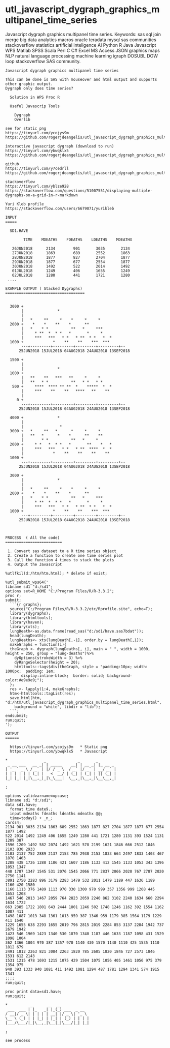 # utl_javascript_dygraph_graphics_multipanel_time_series
Javascript dygraph graphics multipanel time series.  Keywords: sas sql join merge big data analytics macros oracle teradata mysql sas communities stackoverflow statistics artificial inteligence AI Python R Java Javascript WPS Matlab SPSS Scala Perl C C# Excel MS Access JSON graphics maps NLP natural language processing machine learning igraph DOSUBL DOW loop stackoverflow SAS community.

    Javascript dygraph graphics multipanel time series

    This can be done is SAS with mouseover and html output and supports other graphic output.
    Dygraph only does time series?

      Solution in WPS Proc R

      Useful Javascrip Tools

        Dygraph
        Overlib

    see for static png
    https://tinyurl.com/ycojys9m
    https://github.com/rogerjdeangelis/utl_javascript_dygraph_graphics_multipanel_time_series/blob/master/utl_javascript_dygraph_graphics_multipanel_time_series.png

    interactive javascript dygraph (download to run)
    https://tinyurl.com/ybwqklx5
    https://github.com/rogerjdeangelis/utl_javascript_dygraph_graphics_multipanel_time_series/blob/master/utl_javascript_dygraph_graphics_multipanel_time_series.html

    github
    https://tinyurl.com/y7cedrll
    https://github.com/rogerjdeangelis/utl_javascript_dygraph_graphics_multipanel_time_series

    stackoverflow
    https://tinyurl.com/yblze928
    https://stackoverflow.com/questions/51007551/displaying-multiple-dygraphs-on-a-grid-in-r-markdown

    Yuri Kleb profile
    https://stackoverflow.com/users/6679071/yurikleb

    INPUT
    =====

      SD1.HAVE

            TIME    MDEATHS    FDEATHS    LDEATHS    MDEATHX

       26JUN2018      2134        901       3035       2134
       27JUN2018      1863        689       2552       1863
       28JUN2018      1877        827       2704       1877
       29JUN2018      1877        677       2554       1877
       30JUN2018      1492        522       2014       1492
       01JUL2018      1249        406       1655       1249
       02JUL2018      1280        441       1721       1280
     ....

    EXAMPLE OUTPUT ( Stacked Dygraphs)
    ===================================


      3000 +
           |               *
           |
           |   *     **     *    *     *     *
      2000 +    *    *    **    *      **
           |   *    * *          **   *     ***
           |     * **  *  * *   *       *     *
           |     ***   ***   * *   * **  * *   *  *
      1000 +             *    **    **    ***  ***
           ---+---------+---------+---------+---------+--
          25JUN2018 15JUL2018 04AUG2018 24AUG2018 13SEP2018

      1500 +
           |
           |               *
      1000 +
           |   **    **   ***   **     *     *
           |   **   * *          **   * *   * *
       500 +     ****  **** ** **  *    *****  *  *
           |     ***    **    **   ****   **    **
           |
         0 +
           ---+---------+---------+---------+---------+--
          25JUN2018 15JUL2018 04AUG2018 24AUG2018 13SEP2018

      4000 +               *
           |
           |                *
      3000 +   *     **   *      *     *     *
           |   **   *      *    *      **    **
           |        * *          **   *     *
      2000 +     * *   *  * *   *       **    *   *
           |     ***   ***   * *   * **  ****  *  *
           |             *    **    **    **    **
      1000 +
           ---+---------+---------+---------+---------+--
          25JUN2018 15JUL2018 04AUG2018 24AUG2018 13SEP2018

      3000 +
           |               *
           |
           |   *     **     *    *     *     *
      2000 +    *    *    **    *      **
           |   *    * *          **   *     ***
           |     * **  *  * *   *       *     *
           |     ***   ***   * *   * **  * *   *  *
      1000 +             *    **    **    ***  ***
           ---+---------+---------+---------+---------+--
          25JUN2018 15JUL2018 04AUG2018 24AUG2018 13SEP2018



    PROCESS  ( All the code)
    =========================

     1. Convert sas dataset to a R time series object
     2. Create a function to create one time series plot
     3. Call the function 4 times to stack the plots
     4. Output the Javascript

    %utlfkil(d:/htm/htm.html); * delete if exist;

    %utl_submit_wps64('
    libname sd1 "d:/sd1";
    options set=R_HOME "C:/Program Files/R/R-3.3.2";
    proc r;
    submit;
      ```{r graphs};
      source("C:/Program Files/R/R-3.3.2/etc/Rprofile.site", echo=T);
      library(dygraphs);
      library(htmltools);
      library(haven);
      library(xts);
      lungDeath<-as.data.frame(read_sas("d:/sd1/have.sas7bdat"));
      head(lungDeath);
      lungDeaths<- xts(lungDeath[,-1], order.by = lungDeath[,1]);
      makeGraphs = function(i){
      theGraph <- dygraph(lungDeaths[, i], main = " ", width = 1000, height = 250, group = "lung-deaths")%>%
        dyOptions(strokeWidth = 3) %>%
        dyRangeSelector(height = 20);
        htmltools::tags$div(theGraph, style = "padding:10px; width: 1000px;  padding: 1em;
           display:inline-block;  border: solid; background-color:#e9e9e9;");
      };
      res <- lapply(1:4, makeGraphs);
      htm<-htmltools::tagList(res);
      save_html(htm, "d:/htm/utl_javascript_dygraph_graphics_multipanel_time_series.html",
        background = "white", libdir = "lib");
      ```;
    endsubmit;
    run;quit;
    ');

    OUTPUT
    ======

      https://tinyurl.com/ycojys9m   * Static png
      https://tinyurl.com/ybwqklx5   * Javascript

    *                _              _       _
     _ __ ___   __ _| | _____    __| | __ _| |_ __ _
    | '_ ` _ \ / _` | |/ / _ \  / _` |/ _` | __/ _` |
    | | | | | | (_| |   <  __/ | (_| | (_| | || (_| |
    |_| |_| |_|\__,_|_|\_\___|  \__,_|\__,_|\__\__,_|

    ;

    options validvarname=upcase;
    libname sd1 "d:/sd1";
    data sd1.have;
      format time date9.;
      input mdeaths fdeaths ldeaths mdeathx @@;
      time=today() + _n_;
    cards4;
    2134 901 3035 2134 1863 689 2552 1863 1877 827 2704 1877 1877 677 2554 1877 1492
    522 2014 1492 1249 406 1655 1249 1280 441 1721 1280 1131 393 1524 1131 1209 387
    1596 1209 1492 582 2074 1492 1621 578 2199 1621 1846 666 2512 1846 2103 830 2933
    2103 2137 752 2889 2137 2153 785 2938 2153 1833 664 2497 1833 1403 467 1870 1403
    1288 438 1726 1288 1186 421 1607 1186 1133 412 1545 1133 1053 343 1396 1053 1347
    440 1787 1347 1545 531 2076 1545 2066 771 2837 2066 2020 767 2787 2020 2750 1141
    3891 2750 2283 896 3179 2283 1479 532 2011 1479 1189 447 1636 1189 1160 420 1580
    1160 1113 376 1489 1113 970 330 1300 970 999 357 1356 999 1208 445 1653 1208
    1467 546 2013 1467 2059 764 2823 2059 2240 862 3102 2240 1634 660 2294 1634 1722
    663 2385 1722 1801 643 2444 1801 1246 502 1748 1246 1162 392 1554 1162 1087 411
    1498 1087 1013 348 1361 1013 959 387 1346 959 1179 385 1564 1179 1229 411 1640
    1229 1655 638 2293 1655 2019 796 2815 2019 2284 853 3137 2284 1942 737 2679 1942
    1423 546 1969 1423 1340 530 1870 1340 1187 446 1633 1187 1098 431 1529 1098 1004
    362 1366 1004 970 387 1357 970 1140 430 1570 1140 1110 425 1535 1110 1812 679
    2491 1812 2263 821 3084 2263 1820 785 2605 1820 1846 727 2573 1846 1531 612 2143
    1531 1215 478 1693 1215 1075 429 1504 1075 1056 405 1461 1056 975 379 1354 975
    940 393 1333 940 1081 411 1492 1081 1294 487 1781 1294 1341 574 1915 1341
    ;;;;
    run;quit;

    proc print data=sd1.have;
    run;quit;

    *          _       _   _
     ___  ___ | |_   _| |_(_) ___  _ __
    / __|/ _ \| | | | | __| |/ _ \| '_ \
    \__ \ (_) | | |_| | |_| | (_) | | | |
    |___/\___/|_|\__,_|\__|_|\___/|_| |_|

    ;

    see process



